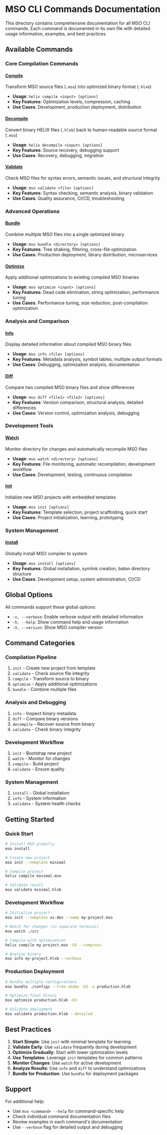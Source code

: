 # MSO CLI Commands Documentation

This directory contains comprehensive documentation for all MSO CLI commands. Each command is documented in its own file with detailed usage information, examples, and best practices.

## Available Commands

### Core Compilation Commands

#### [Compile](compile.md)
Transform MSO source files (`.mso`) into optimized binary format (`.hlxb`)
- **Usage**: `helix compile <input> [options]`
- **Key Features**: Optimization levels, compression, caching
- **Use Cases**: Development, production deployment, distribution

#### [Decompile](decompile.md)
Convert binary HELIX files (`.hlxb`) back to human-readable source format (`.mso`)
- **Usage**: `helix decompile <input> [options]`
- **Key Features**: Source recovery, debugging support
- **Use Cases**: Recovery, debugging, migration

#### [Validate](validate.md)
Check MSO files for syntax errors, semantic issues, and structural integrity
- **Usage**: `mso validate <file> [options]`
- **Key Features**: Syntax checking, semantic analysis, binary validation
- **Use Cases**: Quality assurance, CI/CD, troubleshooting

### Advanced Operations

#### [Bundle](bundle.md)
Combine multiple MSO files into a single optimized binary
- **Usage**: `mso bundle <directory> [options]`
- **Key Features**: Tree shaking, filtering, cross-file optimization
- **Use Cases**: Production deployment, library distribution, microservices

#### [Optimize](optimize.md)
Apply additional optimizations to existing compiled MSO binaries
- **Usage**: `mso optimize <input> [options]`
- **Key Features**: Dead code elimination, string optimization, performance tuning
- **Use Cases**: Performance tuning, size reduction, post-compilation optimization

### Analysis and Comparison

#### [Info](info.md)
Display detailed information about compiled MSO binary files
- **Usage**: `mso info <file> [options]`
- **Key Features**: Metadata analysis, symbol tables, multiple output formats
- **Use Cases**: Debugging, optimization analysis, documentation

#### [Diff](diff.md)
Compare two compiled MSO binary files and show differences
- **Usage**: `mso diff <file1> <file2> [options]`
- **Key Features**: Version comparison, structural analysis, detailed differences
- **Use Cases**: Version control, optimization analysis, debugging

### Development Tools

#### [Watch](watch.md)
Monitor directory for changes and automatically recompile MSO files
- **Usage**: `mso watch <directory> [options]`
- **Key Features**: File monitoring, automatic recompilation, development workflow
- **Use Cases**: Development, testing, continuous compilation

#### [Init](init.md)
Initialize new MSO projects with embedded templates
- **Usage**: `mso init [options]`
- **Key Features**: Template selection, project scaffolding, quick start
- **Use Cases**: Project initialization, learning, prototyping

### System Management

#### [Install](install.md)
Globally install MSO compiler to system
- **Usage**: `mso install [options]`
- **Key Features**: Global installation, symlink creation, baton directory structure
- **Use Cases**: Development setup, system administration, CI/CD

## Global Options

All commands support these global options:

- `-v, --verbose`: Enable verbose output with detailed information
- `-h, --help`: Show command help and usage information
- `-V, --version`: Show MSO compiler version

## Command Categories

### **Compilation Pipeline**
1. `init` - Create new project from template
2. `validate` - Check source file integrity
3. `compile` - Transform source to binary
4. `optimize` - Apply additional optimizations
5. `bundle` - Combine multiple files

### **Analysis and Debugging**
1. `info` - Inspect binary metadata
2. `diff` - Compare binary versions
3. `decompile` - Recover source from binary
4. `validate` - Check binary integrity

### **Development Workflow**
1. `init` - Bootstrap new project
2. `watch` - Monitor for changes
3. `compile` - Build project
4. `validate` - Ensure quality

### **System Management**
1. `install` - Global installation
2. `info` - System information
3. `validate` - System health checks

## Getting Started

### Quick Start
```bash
# Install MSO globally
mso install

# Create new project
mso init --template minimal

# Compile project
helix compile minimal.mso

# Validate result
mso validate minimal.hlxb
```

### Development Workflow
```bash
# Initialize project
mso init --template ai-dev --name my-project.mso

# Watch for changes (in separate terminal)
mso watch ./src

# Compile with optimization
helix compile my-project.mso -O3 --compress

# Analyze binary
mso info my-project.hlxb --verbose
```

### Production Deployment
```bash
# Bundle multiple configurations
mso bundle ./configs --tree-shake -O3 -o production.hlxb

# Optimize final binary
mso optimize production.hlxb -O3

# Validate deployment
mso validate production.hlxb --detailed
```

## Best Practices

1. **Start Simple**: Use `init` with minimal template for learning
2. **Validate Early**: Use `validate` frequently during development
3. **Optimize Gradually**: Start with lower optimization levels
4. **Use Templates**: Leverage `init` templates for common patterns
5. **Monitor Changes**: Use `watch` for active development
6. **Analyze Results**: Use `info` and `diff` to understand optimizations
7. **Bundle for Production**: Use `bundle` for deployment packages

## Support

For additional help:
- Use `mso <command> --help` for command-specific help
- Check individual command documentation files
- Review examples in each command's documentation
- Use `--verbose` flag for detailed output and debugging
